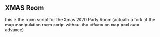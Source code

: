 ## XMAS Room

this is the room script for the Xmas 2020 Party Room (actually a fork of the map manipulation room script without the effects on map pool auto advance)

